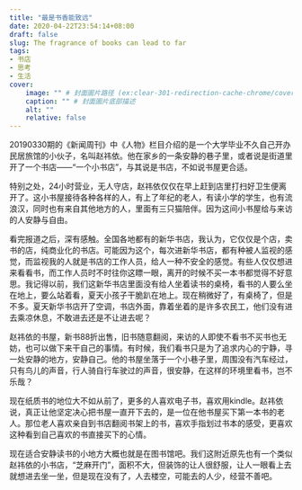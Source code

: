 ```yaml
---
title: "最是书香能致远"
date: 2020-04-22T23:54:14+08:00
draft: false
slug: The fragrance of books can lead to far
tags:
- 书店
- 思考
- 生活
cover:
    image: "" # 封面圖片路径 (ex:clear-301-redirection-cache-chrome/cover.jpg)
    caption: "" # 封面圖片底部描述
    alt: ""
    relative: false
---
```

20190330期的《新闻周刊》中《人物》栏目介绍的是一个大学毕业不久自己开办民居旅馆的小伙子，名叫赵祎依。他在家乡的一条安静的巷子里，或者说是街道里开了一个书店——“一个小书店”，与其说是书店，不如说书屋更合适。

特别之处，24小时营业，无人守店，赵祎依仅仅在早上赶到店里打扫好卫生便离开了。这小书屋接待各种各样的人，有上了年纪的老人，有读小学的学生，也有流浪汉，同时也有来自其他地方的人，里面有三只猫陪伴。因为这间小书屋给与来访的人安静与自由。

看完报道之后，深有感触。全国各地都有的新华书店，我认为，它仅仅是个店，卖书的店，纯商业化的书店。可能因为这个，每次进新华书店，都有种被人监视的感觉，而监视我的人就是书店的工作人员，给人一种不安全的感觉。有些人仅仅想进来看看书，而工作人员时不时往你这瞟一眼，离开的时候不买一本书都觉得不好意思。我记得以前，我们这新华书店里面没有给人坐着读书的桌椅，看书的人要么坐在地上，要么站着看，夏天小孩子干脆趴在地上。现在稍微好了，有桌椅了，但是不多。夏天新华书店开了空调，书店外面，靠着坐着的是许多农民工，他们没有进去乘凉休息，不敢进去还是不让进去呢？

赵祎依的书屋，新书88折出售，旧书随意翻阅，来访的人即使不看书不买书也无妨，也可以做下来干自己的事情。有时候，我们看书只是为了追求内心的宁静，寻一处安静的地方，安静自己。他的书屋坐落于一个小巷子里，周围没有汽车经过，只有鸟儿的声音，行人骑自行车驶过的声音，很安静，在这样的环境里看书，岂不乐哉？

现在纸质书的地位大不如从前了，更多的人喜欢电子书，喜欢用kindle。赵祎依说，真正让他坚定决心把书屋一直开下去的，是一位在他书屋买下第一本书的老人。那位老人喜欢亲自到书店翻阅书架上的书，喜欢手指划过书本的感受，更喜欢这种看到自己喜欢的书直接买下的心情。

现在适合安静读书的小地方大概也就是在图书馆吧。我们这附近原先也有一个类似赵祎依的小书店，“芝麻开门”，面积不大，但装饰的让人很舒服，让人一眼看上去就想进去坐一坐，但是现在没有了，人去楼空，可能去的人少，经营不善吧。
